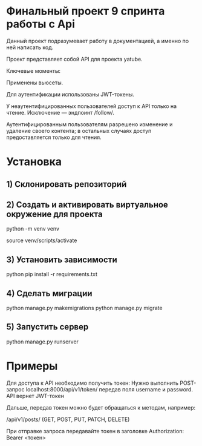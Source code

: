# Финальный проект 9 спринта работы с Api
Данный проект подразумевает работу в документацией, а именно по ней написать код.

Проект представляет собой API для проекта yatube.

Ключевые моменты:

Применены вьюсеты.

Для аутентификации использованы JWT-токены.

У неаутентифицированных пользователей доступ к API только на чтение. Исключение — эндпоинт /follow/.

Аутентифицированным пользователям разрешено изменение и удаление своего контента; в остальных случаях доступ предоставляется только для чтения.

# Установка

## 1) Склонировать репозиторий
## 2) Создать и активировать виртуальное окружение для проекта

python -m venv venv

source venv/scripts/activate

## 3) Установить зависимости
python pip install -r requirements.txt

## 4) Сделать миграции
python manage.py makemigrations
python manage.py migrate

## 5) Запустить сервер
python manage.py runserver

# Примеры

Для доступа к API необходимо получить токен: 
Нужно выполнить POST-запрос localhost:8000/api/v1/token/ передав поля username и password. API вернет JWT-токен

Дальше, передав токен можно будет обращаться к методам, например: 

/api/v1/posts/ (GET, POST, PUT, PATCH, DELETE)

При отправке запроса передавайте токен в заголовке Authorization: Bearer <токен>
